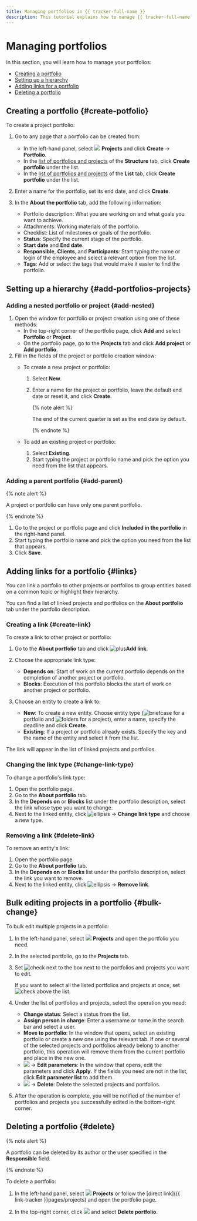 ```yaml
---
title: Managing portfolios in {{ tracker-full-name }}
description: This tutorial explains how to manage {{ tracker-full-name }} portfolios.
---
```


# Managing portfolios

In this section, you will learn how to manage your portfolios:

* [Creating a portfolio](#create-potfolio)
* [Setting up a hierarchy](#add-portfolios-projects)
* [Adding links for a portfolio](#links)
* [Deleting a portfolio](#delete)

## Creating a portfolio {#create-potfolio}

To create a project portfolio:

1. Go to any page that a portfolio can be created from:

   * In the left-hand panel, select ![](../../_assets/tracker/svg/project.svg)&nbsp;**Projects** and click **Create** → **Portfolio**.
   * In the [list of portfolios and projects](my-projects.md) of the **Structure** tab, click **Create portfolio** under the list.
   * In the [list of portfolios and projects](my-projects.md) of the **List** tab, click **Create portfolio** under the list.

1. Enter a name for the portfolio, set its end date, and click **Create**.

1. In the **About the portfolio** tab, add the following information:

   * Portfolio description: What you are working on and what goals you want to achieve.
   * Attachments: Working materials of the portfolio.
   * Checklist: List of milestones or goals of the portfolio.
   * **Status**: Specify the current stage of the portfolio.
   * **Start date** and **End date**.
   * **Responsible**, **Clients**, and **Participants**: Start typing the name or login of the employee and select a relevant option from the list.
   * **Tags**: Add or select the tags that would make it easier to find the portfolio.   


## Setting up a hierarchy {#add-portfolios-projects}

### Adding a nested portfolio or project {#add-nested}

1. Open the window for portfolio or project creation using one of these methods:
   * In the top-right corner of the portfolio page, click **Add** and select **Portfolio** or **Project**.
   * On the portfolio page, go to the **Projects** tab and click **Add project** or **Add portfolio**.
1. Fill in the fields of the project or portfolio creation window:
   * To create a new project or portfolio:
      1. Select **New**.
      1. Enter a name for the project or portfolio, leave the default end date or reset it, and click **Create**.

         {% note alert %}

         The end of the current quarter is set as the end date by default.

         {% endnote %}

   * To add an existing project or portfolio:
      1. Select **Existing**.
      1. Start typing the project or portfolio name and pick the option you need from the list that appears.

### Adding a parent portfolio {#add-parent}

{% note alert %}

A project or portfolio can have only one parent portfolio.

{% endnote %}

1. Go to the project or portfolio page and click **Included in the portfolio** in the right-hand panel.
1. Start typing the portfolio name and pick the option you need from the list that appears.
1. Click **Save**.

## Adding links for a portfolio {#links}

You can link a portfolio to other projects or portfolios to group entities based on a common topic or highlight their hierarchy.

You can find a list of linked projects and portfolios on the **About portfolio** tab under the portfolio description.

### Creating a link {#create-link}

To create a link to other project or portfolio:

1. Go to the **About portfolio** tab and click ![plus](../../_assets/console-icons/plus.svg)**Add link**.
1. Choose the appropriate link type:

   * **Depends on**: Start of work on the current portfolio depends on the completion of another project or portfolio.
   * **Blocks**: Execution of this portfolio blocks the start of work on another project or portfolio.

1. Choose an entity to create a link to:

   * **New**: To create a new entity. Choose entity type (![briefcase](../../_assets/console-icons/briefcase.svg) for a portfolio and ![folders](../../_assets/console-icons/folders.svg) for a project), enter a name, specify the deadline and click **Create**.
   * **Existing**: If a project or portfolio already exists. Specify the key and the name of the entity and select it from the list.

The link will appear in the list of linked projects and portfolios.

### Changing the link type {#change-link-type}

To change a portfolio's link type:

1. Open the portfolio page.
1. Go to the **About portfolio** tab.
1. In the **Depends on** or **Blocks** list under the portfolio description, select the link whose type you want to change.
1. Next to the linked entity, click ![ellipsis](../../_assets/console-icons/ellipsis.svg) → **Change link type** and choose a new type.

### Removing a link {#delete-link}

To remove an entity's link:

1. Open the portfolio page.
1. Go to the **About portfolio** tab.
1. In the **Depends on** or **Blocks** list under the portfolio description, select the link you want to remove.
1. Next to the linked entity, click ![ellipsis](../../_assets/console-icons/ellipsis.svg) → **Remove link**.

## Bulk editing projects in a portfolio {#bulk-change}

To bulk edit multiple projects in a portfolio:

1. In the left-hand panel, select ![](../../_assets/console-icons/folders.svg)&nbsp;**Projects** and open the portfolio you need.
1. In the selected portfolio, go to the **Projects** tab.
1. Set ![check](../../_assets/console-icons/check.svg) next to the box next to the portfolios and projects you want to edit.

   If you want to select all the listed portfolios and projects at once, set ![check](../../_assets/console-icons/check.svg) above the list.

1. Under the list of portfolios and projects, select the operation you need:

   * **Change status**: Select a status from the list.
   * **Assign person in charge**: Enter a username or name in the search bar and select a user.
   * **Move to portfolio**: In the window that opens, select an existing portfolio or create a new one using the relevant tab. If one or several of the selected projects and portfolios already belong to another portfolio, this operation will remove them from the current portfolio and place in the new one.
   * ![](../../_assets/console-icons/ellipsis.svg) → **Edit parameters**: In the window that opens, edit the parameters and click **Apply**. If the fields you need are not in the list, click **Edit parameter list** to add them.
   * ![](../../_assets/console-icons/ellipsis.svg) → **Delete**: Delete the selected projects and portfolios.

1. After the operation is complete, you will be notified of the number of portfolios and projects you successfully edited in the bottom-right corner.

## Deleting a portfolio {#delete}

{% note alert %}

A portfolio can be deleted by its author or the user specified in the **Responsible** field.

{% endnote %}

To delete a portfolio:

1. In the left-hand panel, select ![](../../_assets/tracker/svg/project.svg)&nbsp;**Projects** or follow the [direct link]({{ link-tracker }}pages/projects) and open the portfolio page.

1. In the top-right corner, click ![](../../_assets/horizontal-ellipsis.svg) and select **Delete portfolio**.
